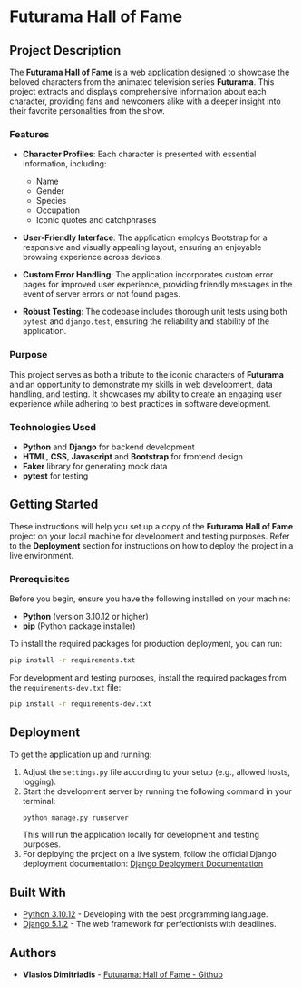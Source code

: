 # Futurama Hall of Fame

## Project Description

The **Futurama Hall of Fame** is a web application designed to showcase the beloved characters from the animated television series **Futurama**. This project extracts and displays comprehensive information about each character, providing fans and newcomers alike with a deeper insight into their favorite personalities from the show.

### Features

- **Character Profiles**: Each character is presented with essential information, including:
  - Name
  - Gender
  - Species
  - Occupation
  - Iconic quotes and catchphrases
  
- **User-Friendly Interface**: The application employs Bootstrap for a responsive and visually appealing layout, ensuring an enjoyable browsing experience across devices.

- **Custom Error Handling**: The application incorporates custom error pages for improved user experience, providing friendly messages in the event of server errors or not found pages.

- **Robust Testing**: The codebase includes thorough unit tests using both `pytest` and `django.test`, ensuring the reliability and stability of the application.

### Purpose

This project serves as both a tribute to the iconic characters of **Futurama** and an opportunity to demonstrate my skills in web development, data handling, and testing. It showcases my ability to create an engaging user experience while adhering to best practices in software development.

### Technologies Used

- **Python** and **Django** for backend development
- **HTML**, **CSS**, **Javascript** and **Bootstrap** for frontend design
- **Faker** library for generating mock data
- **pytest** for testing

## Getting Started

These instructions will help you set up a copy of the **Futurama Hall of Fame** project on your local machine for development and testing purposes. Refer to the **Deployment** section for instructions on how to deploy the project in a live environment.

### Prerequisites

Before you begin, ensure you have the following installed on your machine:

- **Python** (version 3.10.12 or higher)
- **pip** (Python package installer)

To install the required packages for production deployment, you can run:

```bash
pip install -r requirements.txt
```

For development and testing purposes, install the required packages from the `requirements-dev.txt` file:
```bash
pip install -r requirements-dev.txt
```

## Deployment

To get the application up and running:

1. Adjust the `settings.py` file according to your setup (e.g., allowed hosts, logging). 
2. Start the development server by running the following command in your terminal:
    ```bash
    python manage.py runserver
    ```
   This will run the application locally for development and testing purposes.
3. For deploying the project on a live system, follow the official Django deployment documentation: [Django Deployment Documentation](https://docs.djangoproject.com/en/5.1/howto/deployment/)

## Built With

* [Python 3.10.12](http://www.python.org/) - Developing with the best programming language.
* [Django 5.1.2](https://www.djangoproject.com/) - The web framework for perfectionists with deadlines.

## Authors
* **Vlasios Dimitriadis** - [Futurama: Hall of Fame - Github](https://github.com/bdimitriadis/futurama/)
